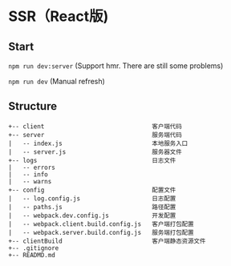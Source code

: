 # SSR（React版)

## Start
`npm run dev:server` (Support hmr. There are still some problems)

`npm run dev` (Manual refresh)

## Structure
```
+-- client                              客户端代码
+-- server                              服务端代码
|   -- index.js                         本地服务入口
|   -- server.js                        服务器文件
+-- logs                                日志文件
|   -- errors 
|   -- info 
|   -- warns 
+-- config                              配置文件
|   -- log.config.js                    日志配置
|   -- paths.js                         路径配置
|   -- webpack.dev.config.js            开发配置
|   -- webpack.client.build.config.js   客户端打包配置
|   -- webpack.server.build.config.js   服务端打包配置
+-- clientBuild                         客户端静态资源文件
+-- .gitignore
+-- READMD.md
```